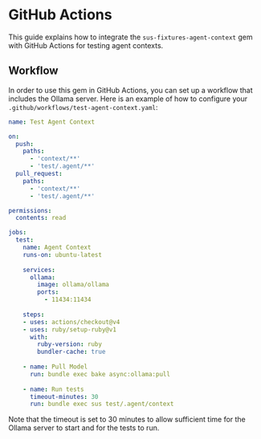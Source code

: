 # GitHub Actions

This guide explains how to integrate the `sus-fixtures-agent-context` gem with GitHub Actions for testing agent contexts.

## Workflow

In order to use this gem in GitHub Actions, you can set up a workflow that includes the Ollama server. Here is an example of how to configure your `.github/workflows/test-agent-context.yaml`:

```yaml
name: Test Agent Context

on:
  push:
    paths:
      - 'context/**'
      - 'test/.agent/**'
  pull_request:
    paths:
      - 'context/**'
      - 'test/.agent/**'

permissions:
  contents: read

jobs:
  test:
    name: Agent Context
    runs-on: ubuntu-latest
    
    services:
      ollama:
        image: ollama/ollama
        ports:
          - 11434:11434
    
    steps:
    - uses: actions/checkout@v4
    - uses: ruby/setup-ruby@v1
      with:
        ruby-version: ruby
        bundler-cache: true
    
    - name: Pull Model
      run: bundle exec bake async:ollama:pull
    
    - name: Run tests
      timeout-minutes: 30
      run: bundle exec sus test/.agent/context
```

Note that the timeout is set to 30 minutes to allow sufficient time for the Ollama server to start and for the tests to run.
